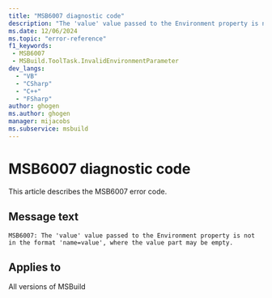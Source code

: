 ```yaml
---
title: "MSB6007 diagnostic code"
description: "The 'value' value passed to the Environment property is not in the format 'name=value', where the value part may be empty."
ms.date: 12/06/2024
ms.topic: "error-reference"
f1_keywords:
 - MSB6007
 - MSBuild.ToolTask.InvalidEnvironmentParameter
dev_langs:
  - "VB"
  - "CSharp"
  - "C++"
  - "FSharp"
author: ghogen
ms.author: ghogen
manager: mijacobs
ms.subservice: msbuild
---
```


# MSB6007 diagnostic code

<!-- :::ErrorDefinitionDescription::: -->
<!-- :::editable-content name="introDescription"::: -->
This article describes the MSB6007 error code.
<!-- :::editable-content-end::: -->

## Message text

```output
MSB6007: The 'value' value passed to the Environment property is not in the format 'name=value', where the value part may be empty.
```

<!-- :::editable-content name="postOutputDescription"::: -->
<!--
{StrBegin="MSB6007: "}
-->
<!-- :::editable-content-end::: -->
<!-- :::ErrorDefinitionDescription-end::: -->

## Applies to

All versions of MSBuild
